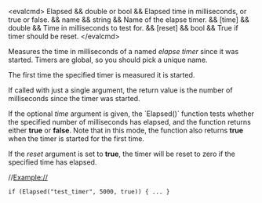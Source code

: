 \<evalcmd\> Elapsed && double or bool && Elapsed time in milliseconds, or true or false. && name && string && Name of the elapse timer. && \[time\] && double && Time in milliseconds to test for. && \[reset\] && bool && True if timer should be reset. \</evalcmd\>

Measures the time in milliseconds of a named *elapse timer* since it was started. Timers are global, so you should pick a unique name.

The first time the specified timer is measured it is started.

If called with just a single argument, the return value is the number of milliseconds since the timer was started.

If the optional *time* argument is given, the \`Elapsed()\` function tests whether the specified number of milliseconds has elapsed, and the function returns either **true** or **false**. Note that in this mode, the function also returns **true** when the timer is started for the first time.

If the *reset* argument is set to **true**, the timer will be reset to zero if the specified time has elapsed.

//<Example://>

    if (Elapsed("test_timer", 5000, true)) { ... }
